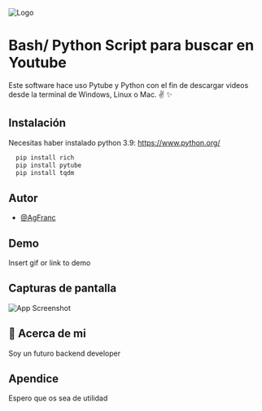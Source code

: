 
![Logo](https://dev-to-uploads.s3.amazonaws.com/uploads/articles/th5xamgrr6se0x5ro4g6.png)


# Bash/ Python Script  para buscar en Youtube

Este software hace uso Pytube y Python con el fin de descargar videos desde la terminal de Windows, Linux o Mac. ✌ ✨




## Instalación

Necesitas haber instalado python 3.9:  https://www.python.org/

```bash
  pip install rich
  pip install pytube 
  pip install tqdm
```
    
## Autor

- [@AgFranc](https://github.com/AgFranc)


## Demo

Insert gif or link to demo


## Capturas de pantalla

![App Screenshot](https://via.placeholder.com/468x300?text=App+Screenshot+Here)


## 🚀 Acerca de mi
Soy un futuro backend developer


## Apendice

Espero que os sea de utilidad

